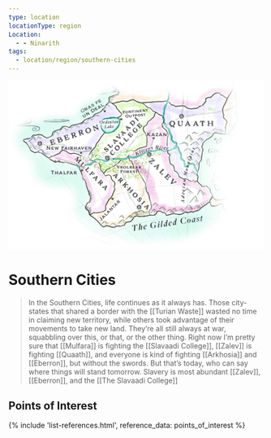 ```yaml
---
type: location
locationType: region
Location:
  - - Ninarith
tags:
  - location/region/southern-cities
---
```

![](/assets/obsidian/southern-cities.jpg)
# Southern Cities

> In the Southern Cities, life continues as it always has. Those city-states that shared a border with the [[Turian Waste]] wasted no time in claiming new territory, while others took advantage of their movements to take new land. They’re all still always at war, squabbling over this, or that, or the other thing. Right now I’m pretty sure that [[Mulfara]] is fighting the [[Slavaadi College]], [[Zalev]] is fighting [[Quaath]], and everyone is kind of fighting [[Arkhosia]] and [[Eberron]], but without the swords. But that’s today, who can say where things will stand tomorrow.
> Slavery is most abundant [[Zalev]], [[Eberron]], and the [[The Slavaadi College]]


## Points of Interest
{% include 'list-references.html', reference_data: points_of_interest %}